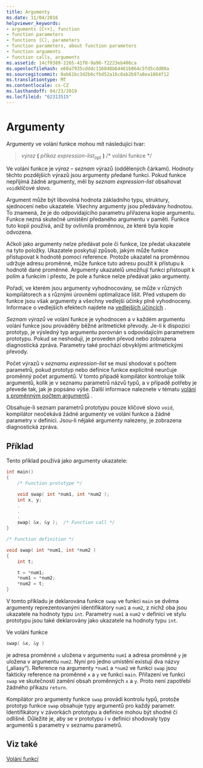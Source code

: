```yaml
---
title: Argumenty
ms.date: 11/04/2016
helpviewer_keywords:
- arguments [C++], function
- function parameters
- functions [C], parameters
- function parameters, about function parameters
- function arguments
- function calls, arguments
ms.assetid: 14cf0389-2265-41f0-9a96-f2223eb406ca
ms.openlocfilehash: e60a7935cdddc116848b64461b064c5fd5cdd00a
ms.sourcegitcommit: 0ab61bc3d2b6cfbd52a16c6ab2b97a8ea1864f12
ms.translationtype: MT
ms.contentlocale: cs-CZ
ms.lasthandoff: 04/23/2019
ms.locfileid: "62313515"
---
```

# <a name="arguments"></a>Argumenty

Argumenty ve volání funkce mohou mít následující tvar:

> *výraz* **(** *příkaz expression-list*<SUB>opt</SUB> **)** /* volání funkce */

Ve volání funkce je *výraz – seznam* výrazů (oddělených čárkami). Hodnoty těchto pozdějších výrazů jsou argumenty předané funkci. Pokud funkce nepřijímá žádné argumenty, měl by *seznam expression-list* obsahovat `void`klíčové slovo.

Argument může být libovolná hodnota základního typu, struktury, sjednocení nebo ukazatele. Všechny argumenty jsou předávány hodnotou. To znamená, že je do odpovídajícího parametru přiřazena kopie argumentu. Funkce nezná skutečné umístění předaného argumentu v paměti. Funkce tuto kopii používá, aniž by ovlivnila proměnnou, ze které byla kopie odvozena.

Ačkoli jako argumenty nelze předávat pole či funkce, lze předat ukazatele na tyto položky. Ukazatele poskytují způsob, jakým může funkce přistupovat k hodnotě pomocí reference. Protože ukazatel na proměnnou udržuje adresu proměnné, může funkce tuto adresu použít k přístupu k hodnotě dané proměnné. Argumenty ukazatelů umožňují funkci přistoupit k polím a funkcím i přesto, že pole a funkce nelze předávat jako argumenty.

Pořadí, ve kterém jsou argumenty vyhodnocovány, se může v různých kompilátorech a s různými úrovněmi optimalizace lišit. Před vstupem do funkce jsou však argumenty a všechny vedlejší účinky plně vyhodnoceny. Informace o vedlejších efektech najdete na [vedlejších účincích](../c-language/side-effects.md) .

*Seznam výrazů* ve volání funkce je vyhodnocen a v každém argumentu volání funkce jsou prováděny běžné aritmetické převody. Je-li k dispozici prototyp, je výsledný typ argumentu porovnán s odpovídajícím parametrem prototypu. Pokud se neshodují, je proveden převod nebo zobrazena diagnostická zpráva. Parametry také prochází obvyklými aritmetickými převody.

Počet výrazů v *seznamu expression-list* se musí shodovat s počtem parametrů, pokud prototyp nebo definice funkce explicitně neurčuje proměnný počet argumentů. V tomto případě kompilátor kontroluje tolik argumentů, kolik je v seznamu parametrů názvů typů, a v případě potřeby je převede tak, jak je popsáno výše. Další informace naleznete v tématu [volání s proměnným počtem argumentů](../c-language/calls-with-a-variable-number-of-arguments.md) .

Obsahuje-li seznam parametrů prototypu pouze klíčové slovo `void`, kompilátor neočekává žádné argumenty ve volání funkce a žádné parametry v definici. Jsou-li nějaké argumenty nalezeny, je zobrazena diagnostická zpráva.

## <a name="example"></a>Příklad

Tento příklad používá jako argumenty ukazatele:

```C
int main()
{
    /* Function prototype */

    void swap( int *num1, int *num2 );
    int x, y;
    .
    .
    .
    swap( &x, &y );  /* Function call */
}

/* Function definition */

void swap( int *num1, int *num2 )
{
    int t;

    t = *num1;
    *num1 = *num2;
    *num2 = t;
}
```

V tomto příkladu je deklarována funkce `swap` ve funkci `main` se dvěma argumenty reprezentovanými identifikátory `num1` a `num2`, z nichž oba jsou ukazatele na hodnoty typu `int`. Parametry `num1` a `num2` v definici ve stylu prototypu jsou také deklarovány jako ukazatele na hodnoty typu `int`.

Ve volání funkce

```C
swap( &x, &y )
```

je adresa proměnné `x` uložena v argumentu `num1` a adresa proměnné `y` je uložena v argumentu `num2`. Nyní pro jedno umístění existují dva názvy („aliasy“). Reference na argumenty `*num1` a `*num2` ve funkci `swap` jsou fakticky reference na proměnné `x` a `y` ve funkci `main`. Přiřazení ve funkci `swap` ve skutečnosti zamění obsah proměnných `x` a `y`. Proto není zapotřebí žádného příkazu `return`.

Kompilátor pro argumenty funkce `swap` provádí kontrolu typů, protože prototyp funkce `swap` obsahuje typy argumentů pro každý parametr. Identifikátory v závorkách prototypu a definice mohou být shodné či odlišné. Důležité je, aby se v prototypu i v definici shodovaly typy argumentů s parametry v seznamu parametrů.

## <a name="see-also"></a>Viz také

[Volání funkcí](../c-language/function-calls.md)

